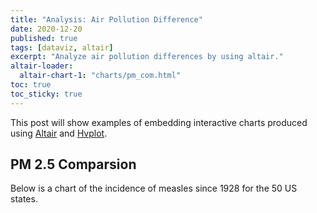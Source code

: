 ```yaml
---
title: "Analysis: Air Pollution Difference"
date: 2020-12-20
published: true
tags: [dataviz, altair]
excerpt: "Analyze air pollution differences by using altair."
altair-loader:
  altair-chart-1: "charts/pm_com.html"
toc: true
toc_sticky: true
---
```


This post will show examples of embedding interactive charts produced using [Altair](https://altair-viz.github.io) and [Hvplot](https://hvplot.pyviz.org/).

## PM 2.5 Comparsion

Below is a chart of the incidence of measles since 1928 for the 50 US states.

<div id="altair-chart-1"></div>

